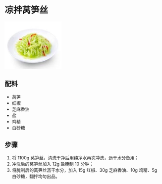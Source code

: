 # 凉拌莴笋丝

![凉拌莴笋丝](/images/凉拌莴笋丝.jpg)

## 配料

- 莴笋
- 红椒
- 芝麻香油
- 盐
- 鸡精
- 白砂糖

## 步骤

1. 将 1100g 莴笋丝，清洗干净后用纯净水再次冲洗，沥干水分备用；
2. 冲洗后的莴笋丝加入 12g 盐腌制 10 分钟；
3. 将腌制后的莴笋丝沥干水分，加入 15g 红椒、30g 芝麻香油、10g 鸡精、5g 白砂糖，翻拌均匀出品。
